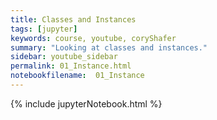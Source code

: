 ```yaml
---
title: Classes and Instances
tags: [jupyter]
keywords: course, youtube, coryShafer
summary: "Looking at classes and instances."
sidebar: youtube_sidebar
permalink: 01_Instance.html
notebookfilename:  01_Instance
---
```


{% include jupyterNotebook.html %}